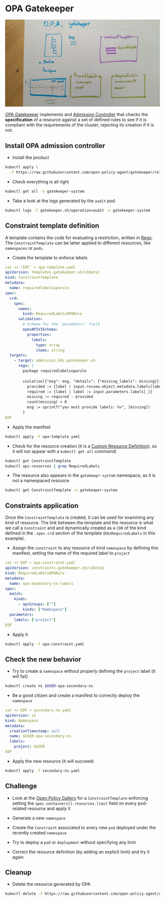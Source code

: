 # OPA Gatekeeper

![OPA gatekeeper diagram](opa-gatekeeper.jpg)

[OPA Gatekeeper](https://github.com/open-policy-agent/gatekeeper) implements and [Admission Controller](https://kubernetes.io/docs/reference/access-authn-authz/admission-controllers/) that checks the **specification** of
a resource against a set of defined rules to see if it is compliant with the requirements of the
cluster, rejecting its creation if it is not.

## Install OPA admission controller

* Install the product

```bash
kubectl apply \
  -f https://raw.githubusercontent.com/open-policy-agent/gatekeeper/release-3.7/deploy/gatekeeper.yaml
```

* Check everything is all right

```bash
kubectl get all -n gatekeeper-system
```

* Take a look at the logs generated by the `audit` pod

```bash
kubectl logs -l gatekeeper.sh/operation=audit -n gatekeeper-system
```

## Constraint template definition

A template contains the code for evaluating a restriction, written in [Rego](https://www.openpolicyagent.org/docs/latest/policy-language/). The `ConstraintTemplate` can be latter applied to different resources, like `namespaces` or `pods`.

* Create the template to enforce labels

```yaml
cat << 'EOF' > opa-template.yaml
apiVersion: templates.gatekeeper.sh/v1beta1
kind: ConstraintTemplate
metadata:
  name: requiredlabelsoparule
spec:
  crd:
    spec:
      names:
        kind: RequiredLabelsOPARule
      validation:
        # Schema for the `parameters` field
        openAPIV3Schema:
          properties:
            labels:
              type: array
              items: string
  targets:
    - target: admission.k8s.gatekeeper.sh
      rego: |
        package requiredlabelsoparule

        violation[{"msg": msg, "details": {"missing_labels": missing}}] {
          provided := {label | input.review.object.metadata.labels[label]}
          required := {label | label := input.parameters.labels[_]}
          missing := required - provided
          count(missing) > 0
          msg := sprintf("you must provide labels: %v", [missing])
        }
EOF
```

* Apply the manifest

```bash
kubectl apply -f opa-template.yaml
```

* Check for the resource creation (it is a [Custom Resource Definition](https://kubernetes.io/docs/concepts/extend-kubernetes/api-extension/custom-resources/)), so it will not appear with a `kubectl get all` command)

```bash
kubectl get ConstraintTemplate
kubectl api-resources | grep RequiredLabels
```

* The resource also appears in the `gatekeepr-system` namespace, as it is not a namespaced resource

```bash
kubectl get ConstraintTemplate -n gatekeeper-system
```

## Constraints application

Once the `ConstraintTemplate` is created, it can be used for examining any kind of resource. The link between the template and the resource is what we call a `Constraint` and and dynamically created as a `CDR` of the kind defined in the `.spec.crd` section of the template (`K8sRequiredLabels` in this example).

* Assign the `constraint` to any resource of kind `namespace` by defining this manifest, setting the name of the required label to `project`

```yaml
cat << EOF > opa-constraint.yaml
apiVersion: constraints.gatekeeper.sh/v1beta1
kind: RequiredLabelsOPARule
metadata:
  name: opa-mandatory-ns-labels
spec:
  match:
    kinds:
      - apiGroups: [""]
        kinds: ["Namespace"]
  parameters:
    labels: ["project"]
EOF
```

* Apply it

```bash
kubectl apply -f opa-constraint.yaml
```

## Check the new behavior

* Try to create a `namespace` without properly defining the `project` label (it will fail)

```bash
kubectl create ns $USER-opa-secondary-ns
```

* Be a good citizen and create a manifest to correctly deploy the `namespace`

```yaml
cat << EOF > secondary-ns.yaml
apiVersion: v1
kind: Namespace
metadata:
  creationTimestamp: null
  name: $USER-opa-secondary-ns
  labels:
    project: $USER
EOF
```

* Apply the new resource (it will succeed)

```bash
kubectl apply -f secondary-ns.yaml
```

## Challenge

* Look at the [Open Policy Gallery](https://github.com/open-policy-agent/gatekeeper-library) for a `ConstraintTemplate` enforcing setting the `spec.containers[].resources.limit` field on every pod-related
resource and apply it

* Generate a new `namespace`

* Create the `Constraint` associated to every new `pod` deployed under the recently created `namespace`

* Try to deploy a `pod` or `deployment` without specifying any limit

* Correct the resource definition (by adding an explicit limit) and try it again

## Cleanup

* Delete the resource generated by OPA
  
```bash
kubectl delete -f https://raw.githubusercontent.com/open-policy-agent/gatekeeper/release-3.7/deploy/gatekeeper.yaml
```

